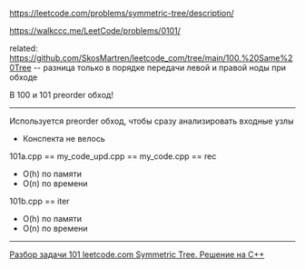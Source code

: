 https://leetcode.com/problems/symmetric-tree/description/

https://walkccc.me/LeetCode/problems/0101/

related: https://github.com/SkosMartren/leetcode_com/tree/main/100.%20Same%20Tree -- разница только в порядке передачи левой и правой ноды при обходе

В 100 и 101 preorder обход!

____

Используется preorder обход, чтобы сразу анализировать входные узлы

* Конспекта не велось

101a.cpp == my_code_upd.cpp == my_code.cpp == rec  
- O(h) по памяти
- O(n) по времени

101b.cpp ==  iter  
- O(h) по памяти
- O(n) по времени

______

[Разбор задачи 101 leetcode.com Symmetric Tree. Решение на C++](https://www.youtube.com/watch?v=K2j3DvH6Auo&ab_channel=3.5%D0%B7%D0%B0%D0%B4%D0%B0%D1%87%D0%B8%D0%B2%D0%BD%D0%B5%D0%B4%D0%B5%D0%BB%D1%8E)
